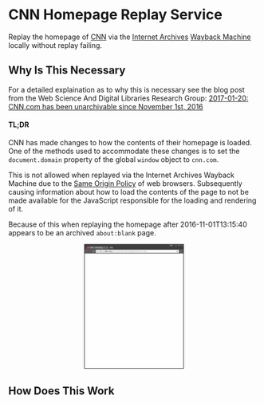 # CNN Homepage Replay Service
Replay the homepage of [CNN](http://cnn.com) via the [Internet Archives](https://archive.org/)
[Wayback Machine](https://archive.org/web/) locally without replay failing.

## Why Is This Necessary
For a detailed explaination as to why this is necessary see the blog post from the
Web Science And Digital Libraries Research Group:
[2017-01-20: CNN.com has been unarchivable since November 1st, 2016](http://ws-dl.blogspot.com/2017/01/2017-01-20-cnncom-has-been-unarchivable.html)

#### TL;DR
CNN has made changes to how the contents of their homepage is loaded. One of the
methods used to accommodate these changes is to set the `document.domain` property
of the global `window` object to `cnn.com`.

This is not allowed when replayed via
the Internet Archives Wayback Machine due to the
[Same Origin Policy](https://developer.mozilla.org/en-US/docs/Web/Security/Same-origin_policy)
of web browsers. Subsequently causing information about how to load the contents of
the page to not be made available for the JavaScript responsible for the
loading and rendering of it.

Because of this when replaying the homepage after 2016-11-01T13:15:40 appears to be an archived `about:blank` page.
<div style="text-align:center">
  <img height="250" src='cnnWhiteOut.png'/>
</div>



## How Does This Work
